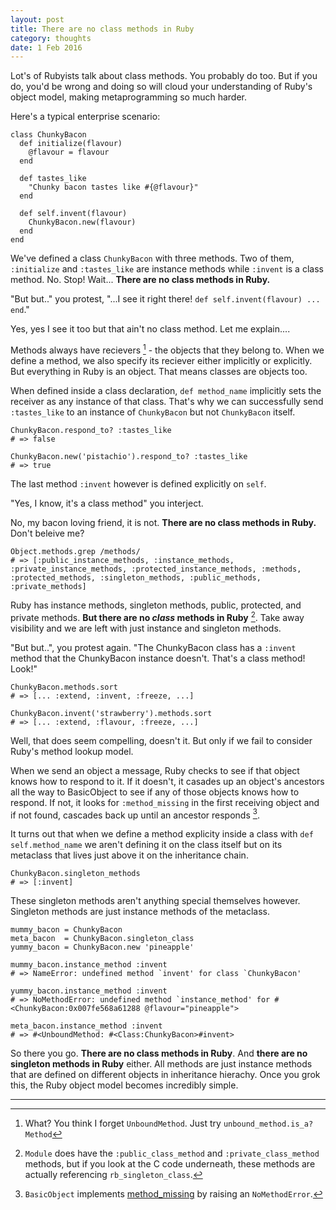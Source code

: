 ```yaml
---
layout: post
title: There are no class methods in Ruby
category: thoughts
date: 1 Feb 2016
---
```


Lot's of Rubyists talk about class methods.  You probably do too.  But if you do, you'd be wrong and doing so will cloud your understanding of Ruby's object model, making metaprogramming so much harder.

Here's a typical enterprise scenario:


    class ChunkyBacon
      def initialize(flavour)
        @flavour = flavour
      end

      def tastes_like
        "Chunky bacon tastes like #{@flavour}"
      end

      def self.invent(flavour)
        ChunkyBacon.new(flavour)
      end
    end


We've defined a class `ChunkyBacon` with three methods.  Two of them, `:initialize` and `:tastes_like` are instance methods while `:invent` is a class method. No. Stop! Wait... **There are no class methods in Ruby.**

"But but.." you protest, "...I see it right there! `def self.invent(flavour) ... end`."

Yes, yes I see it too but that ain't no class method.  Let me explain....

Methods always have recievers [^unbound] - the objects that they belong to.  When we define a method, we also specify its reciever either implicitly or explicitly.  But everything in Ruby is an object.  That means classes are objects too.  

[^unbound]: What? You think I forget `UnboundMethod`.  Just try `unbound_method.is_a? Method`

When defined inside a class declaration, `def method_name` implicitly sets the receiver as any instance of that class.  That's why we can successfully send `:tastes_like` to an instance of `ChunkyBacon` but not `ChunkyBacon` itself.


    ChunkyBacon.respond_to? :tastes_like
    # => false

    ChunkyBacon.new('pistachio').respond_to? :tastes_like
    # => true


The last method `:invent` however is defined explicitly on `self`.  

"Yes, I know, it's a class method" you interject. 

No, my bacon loving friend, it is not.  **There are no class methods in Ruby.**  Don't beleive me?


    Object.methods.grep /methods/
    # => [:public_instance_methods, :instance_methods, :private_instance_methods, :protected_instance_methods, :methods, :protected_methods, :singleton_methods, :public_methods, :private_methods]


Ruby has instance methods, singleton methods, public, protected, and private methods.  **But there are no _class_ methods in Ruby** [^class].  Take away visibility and we are left with just instance and singleton methods. 


[^class]: `Module` does have the `:public_class_method` and `:private_class_method` methods, but if you look at the C code underneath, these methods are actually referencing `rb_singleton_class`.


"But but..", you protest again. "The ChunkyBacon class has a `:invent` method that the ChunkyBacon instance doesn't. That's a class method! Look!"

    
    ChunkyBacon.methods.sort
    # => [... :extend, :invent, :freeze, ...]

    ChunkyBacon.invent('strawberry').methods.sort
    # => [... :extend, :flavour, :freeze, ...]


Well, that does seem compelling, doesn't it. But only if we fail to consider Ruby's method lookup model.  

When we send an object a message, Ruby checks to see if that object knows how to respond to it.  If it doesn't, it casades up an object's ancestors all the way to BasicObject to see if any of those objects knows how to respond.  If not, it looks for `:method_missing` in the first receiving object and if not found, cascades back up until an ancestor responds [^method_missing].


[^method_missing]: `BasicObject` implements [method_missing](http://ruby-doc.org/core-2.3.0/BasicObject.html#method-i-method_missing) by raising an `NoMethodError`.

It turns out that when we define a method explicity inside a class with `def self.method_name` we aren't defining it on the class itself but on its metaclass that lives just above it on the inheritance chain.  

  
    ChunkyBacon.singleton_methods
    # => [:invent]


These singleton methods aren't anything special themselves however. Singleton methods are just instance methods of the metaclass.


    mummy_bacon = ChunkyBacon
    meta_bacon  = ChunkyBacon.singleton_class
    yummy_bacon = ChunkyBacon.new 'pineapple'

    mummy_bacon.instance_method :invent
    # => NameError: undefined method `invent' for class `ChunkyBacon'

    yummy_bacon.instance_method :invent
    # => NoMethodError: undefined method `instance_method' for #<ChunkyBacon:0x007fe568a61288 @flavour="pineapple">

    meta_bacon.instance_method :invent
    # => #<UnboundMethod: #<Class:ChunkyBacon>#invent>


So there you go. **There are no class methods in Ruby**. And **there are no singleton methods in Ruby** either.  All methods are just instance methods that are defined on different objects in inheritance hierachy.  Once you grok this, the Ruby object model becomes incredibly simple.

---